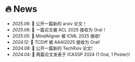 # 🔥 News
- *2025.06*: 🎉 公开一篇新的 arxiv 论文！
- *2025.06*: 🎉 一篇论文被 ACL 2025 接收为 Oral！
- *2025.05*: 🎉 MindAligner 被 ICML 2025 接收!
- *2024.12*: 🎉 TCDiff 被 AAAI2025 接收为 Oral!
- *2024.08*: 🎉 公开一篇新的 TechRxiv 论文!
- *2024.04*: 🎉 两篇论文发表于 ICASSP 2024 (1 Oral, 1 Poster)!

